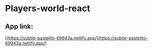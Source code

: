 # Players-world-react

## App link:
  [(https://subtle-pastelito-69943a.netlify.app/](https://subtle-pastelito-69943a.netlify.app/)